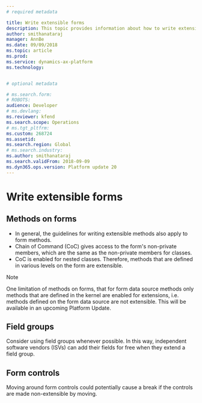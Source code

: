 ```yaml
---
# required metadata

title: Write extensible forms
description: This topic provides information about how to write extensible forms.
author: smithanataraj
manager: AnnBe
ms.date: 09/09/2018
ms.topic: article
ms.prod: 
ms.service: dynamics-ax-platform
ms.technology: 


# optional metadata

# ms.search.form: 
# ROBOTS: 
audience: Developer
# ms.devlang: 
ms.reviewer: kfend
ms.search.scope: Operations
# ms.tgt_pltfrm: 
ms.custom: 268724
ms.assetid: 
ms.search.region: Global
# ms.search.industry: 
ms.author: smithanataraj
ms.search.validFrom: 2018-09-09
ms.dyn365.ops.version: Platform update 20
---
```


# Write extensible forms

## Methods on forms
+ In general, the guidelines for writing extensible methods also apply to form methods.
+ Chain of Command (CoC) gives access to the form's non-private members, which are the same as the non-private members for classes.
+ CoC is enabled for nested classes. Therefore, methods that are defined in various levels on the form are extensible.

> [!NOTE]
> One limitation of methods on forms, that for form data source methods only methods that are defined in the kernel are enabled for extensions, i.e. methods defined on the form data source are not extensible. This will be available in an upcoming Platform Update.

## Field groups
Consider using field groups whenever possible. In this way, independent software vendors (ISVs) can add their fields for free when they extend a field group.

## Form controls
Moving around form controls could potentially cause a break if the controls are made non-extensible by moving.
